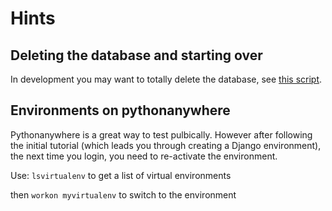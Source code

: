 # Hints

## Deleting the database and starting over

In development you may want to totally delete the database, see [this script](https://github.com/bnorthan/raceresults/blob/main/django/mysite/clean.sh).

## Environments on pythonanywhere

Pythonanywhere is a great way to test pulbically.  However after following the initial tutorial (which leads you through creating a Django environment), the next time you login, you need to re-activate the environment.  

Use: ```lsvirtualenv``` to get a list of virtual environments

then ```workon myvirtualenv``` to switch to the environment